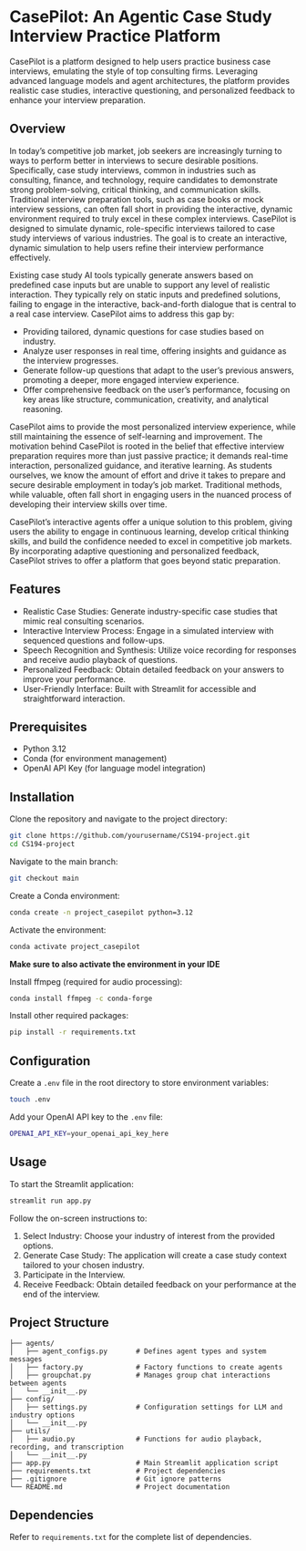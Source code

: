 # CasePilot: An Agentic Case Study Interview Practice Platform
CasePilot is a platform designed to help users practice business case interviews, emulating the style of top consulting firms. Leveraging advanced language models and agent architectures, the platform provides realistic case studies, interactive questioning, and personalized feedback to enhance your interview preparation.

## Overview

In today’s competitive job market, job seekers are increasingly turning to ways to perform better in interviews to secure desirable positions. Specifically, case study interviews, common in industries such as consulting, finance, and technology, require candidates to demonstrate strong problem-solving, critical thinking, and communication skills. Traditional interview preparation tools, such as case books or mock interview sessions, can often fall short in providing the interactive, dynamic environment required to truly excel in these complex interviews. CasePilot is designed to simulate dynamic, role-specific interviews tailored to case study interviews of various industries. The goal is to create an interactive, dynamic simulation to help users refine their interview performance effectively.

Existing case study AI tools typically generate answers based on predefined case inputs but are unable to support any level of realistic interaction. They typically rely on static inputs and predefined solutions, failing to engage in the interactive, back-and-forth dialogue that is central to a real case interview.  CasePilot aims to address this gap by:

- Providing tailored, dynamic questions for case studies based on industry.
- Analyze user responses in real time, offering insights and guidance as the interview progresses.
- Generate follow-up questions that adapt to the user’s previous answers, promoting a deeper, more engaged interview experience.
- Offer comprehensive feedback on the user’s performance, focusing on key areas like structure, communication, creativity, and analytical reasoning.

CasePilot aims to provide the most personalized interview experience, while still maintaining the essence of self-learning and improvement. The motivation behind CasePilot is rooted in the belief that effective interview preparation requires more than just passive practice; it demands real-time interaction, personalized guidance, and iterative learning. As students ourselves, we know the amount of effort and drive it takes to prepare and secure desirable employment in today’s job market. Traditional methods, while valuable, often fall short in engaging users in the nuanced process of developing their interview skills over time.

CasePilot’s interactive agents offer a unique solution to this problem, giving users the ability to engage in continuous learning, develop critical thinking skills, and build the confidence needed to excel in competitive job markets. By incorporating adaptive questioning and personalized feedback, CasePilot strives to offer a platform that goes beyond static preparation. 


## Features

- Realistic Case Studies: Generate industry-specific case studies that mimic real consulting scenarios.
- Interactive Interview Process: Engage in a simulated interview with sequenced questions and follow-ups.
- Speech Recognition and Synthesis: Utilize voice recording for responses and receive audio playback of questions.
- Personalized Feedback: Obtain detailed feedback on your answers to improve your performance.
- User-Friendly Interface: Built with Streamlit for accessible and straightforward interaction.

## Prerequisites

- Python 3.12
- Conda (for environment management)
- OpenAI API Key (for language model integration)

## Installation

Clone the repository and navigate to the project directory:

```bash
git clone https://github.com/yourusername/CS194-project.git
cd CS194-project
```

Navigate to the main branch:

```bash
git checkout main
```

Create a Conda environment:

```bash
conda create -n project_casepilot python=3.12
```

Activate the environment:

```bash
conda activate project_casepilot
```

**Make sure to also activate the environment in your IDE**

Install ffmpeg (required for audio processing):

```bash
conda install ffmpeg -c conda-forge
```

Install other required packages:

```bash
pip install -r requirements.txt
```

## Configuration

Create a `.env` file in the root directory to store environment variables:

```bash
touch .env
```

Add your OpenAI API key to the ``.env`` file:

```bash
OPENAI_API_KEY=your_openai_api_key_here
```

## Usage

To start the Streamlit application:

```bash
streamlit run app.py
```

Follow the on-screen instructions to:

1. Select Industry: Choose your industry of interest from the provided options.
2. Generate Case Study: The application will create a case study context tailored to your chosen industry.
3. Participate in the Interview.
4. Receive Feedback: Obtain detailed feedback on your performance at the end of the interview.

## Project Structure

```plaintext
├── agents/
│   ├── agent_configs.py       # Defines agent types and system messages
│   ├── factory.py             # Factory functions to create agents
│   ├── groupchat.py           # Manages group chat interactions between agents
│   └── __init__.py
├── config/
│   ├── settings.py            # Configuration settings for LLM and industry options
│   └── __init__.py
├── utils/
│   ├── audio.py               # Functions for audio playback, recording, and transcription
│   └── __init__.py
├── app.py                     # Main Streamlit application script
├── requirements.txt           # Project dependencies
├── .gitignore                 # Git ignore patterns
└── README.md                  # Project documentation
```

## Dependencies

Refer to `requirements.txt` for the complete list of dependencies.
